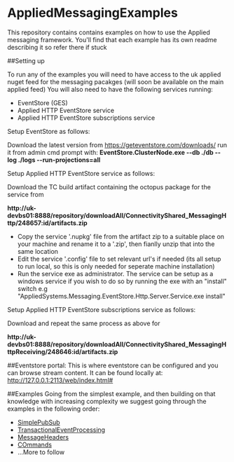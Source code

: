 # AppliedMessagingExamples

This repository contains contains examples on how to use the Applied messaging framework. You'll find that each example has its own readme describing it so refer there if stuck

##Setting up

To run any of the examples you will need to have access to the uk applied nuget feed for the messaging pacakges (will soon be available on the main applied feed)
You will also need to have the following services running:

- EventStore (GES)
- Applied HTTP EventStore service
- Applied HTTP EventStore subscriptions service

Setup EventStore as follows:

Download the latest version from https://geteventstore.com/downloads/
run it from admin cmd prompt with: 
<b>EventStore.ClusterNode.exe --db ./db --log ./logs --run-projections=all</b>

Setup Applied HTTP EventStore service as follows:

Download the TC build artifact containing the octopus package for the service from 

<b>http://uk-devbs01:8888/repository/downloadAll/ConnectivityShared_MessagingHttp/248657:id/artifacts.zip</b>

- Copy the service '.nupkg' file from the artifact zip to a suitable place on your machine and rename it to a '.zip', then fianlly unzip that into the same location
 - Edit the service '.config' file to set relevant url's if needed (its all setup to run local, so this is only needed for seperate machine installation)
 - Run the service exe as administrator. The service can be setup as a windows service if you wish to do so by running the exe with an "install" switch e.g "AppliedSystems.Messaging.EventStore.Http.Server.Service.exe install"

Setup Applied HTTP EventStore subscriptions service as follows:

Download and repeat the same process as above for 

<b>http://uk-devbs01:8888/repository/downloadAll/ConnectivityShared_MessagingHttpReceiving/248646:id/artifacts.zip</b>

##Eventstore portal:
This is where eventstore can be configured and you can  browse stream content. It can be found locally at: http://127.0.0.1:2113/web/index.html#

##Examples
Going from the simplest example, and then building on that knowledge with increasing complexity we suggest going through the examples in the following order:
- [SimplePubSub](https://github.com/sammosampson/AppliedMessagingExamples/tree/master/src/SimplePubSub)
- [TransactionalEventProcessing](https://github.com/sammosampson/AppliedMessagingExamples/tree/master/src/TransactionalEventProcessing)
- [MessageHeaders](https://github.com/sammosampson/AppliedMessagingExamples/tree/master/src/MessageHeaders)
- [COmmands](https://github.com/sammosampson/AppliedMessagingExamples/tree/master/src/Commands)
- ...More to follow

